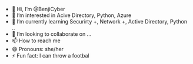 - 👋 Hi, I’m @BenjiCyber
- 👀 I’m interested in Acive Directory, Python, Azure
- 🌱 I’m currently learning Securirty +, Network +, Active Directory, Python .. 
- 💞️ I’m looking to collaborate on ...
- 📫 How to reach me 
- 😄 Pronouns: she/her
- ⚡ Fun fact: I can throw a footbal 

<!---
BenjiCyber/BenjiCyber is a ✨ special ✨ repository because its `README.md` (this file) appears on your GitHub profile.
You can click the Preview link to take a look at your changes.
--->
